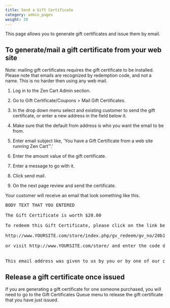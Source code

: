 ```yaml
---
title: Send a Gift Certificate 
category: admin_pages
weight: 30 
---
```


This page allows you to generate gift certificates and issue them by email.

## To generate/mail a gift certificate from your web site
Note: mailing gift certificates requires the gift certificate to be installed. Please note that emails are recognized by redemption code, and not a name. This is no harder then using any web mail.

1. Log in to the Zen Cart Admin section.


2. Go to Gift Certificate/Coupons > Mail Gift Certificates.


3. In the drop down menu select and existing customer to send the gift certificate, or enter a new address in the field below it.


4. Make sure that the default from address is who you want the email to be from.


5. Enter email subject like, 'You have a Gift Certificate from a web site running Zen Cart™.'


6. Enter the amount value of the gift certificate.


7. Enter a message to go with it.


8. Click send mail.


9. On the next page review and send the certificate.


Your customer will receive an email that look something like this.

<pre>
BODY TEXT THAT YOU ENTERED

The Gift Certificate is worth $20.00

To redeem this Gift Certificate, please click on the link below. Please also write down the Redemption Code which is 20b171589e in case you have any problems.

http://www.YOURSITE.com/store/index.php/gv_redeem/gv_no/20b171589e

or visit http://www.YOURSITE.com/store/ and enter the code during the checkout process


This email address was given to us by you or by one of our customers. If you feel that you have received this email in error, please send an email to YOURSITE@YOURMAIL.com
</pre>

## Release a gift certificate once issued
If you are generating a gift certificate for one someone purchased, you will need to go to the Gift Certificates Queue menu to release the gift certificate that you have just issued.


